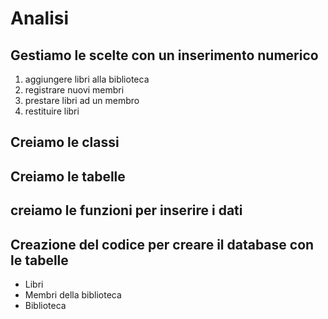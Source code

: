 # Analisi 

## Gestiamo le scelte con un inserimento numerico

1. aggiungere libri alla biblioteca
2. registrare nuovi membri
3. prestare libri ad un membro
4. restituire libri

## Creiamo le classi

## Creiamo le tabelle

## creiamo le funzioni per inserire i dati


## Creazione del codice per creare il database con le tabelle

- Libri
- Membri della biblioteca
- Biblioteca
